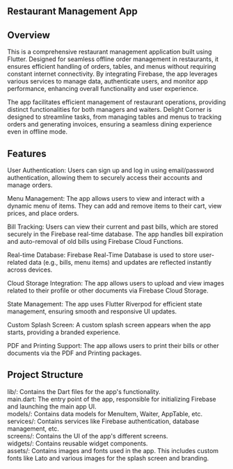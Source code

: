 ## Restaurant Management App
## Overview
This is a comprehensive restaurant management application built using Flutter. Designed for seamless offline order management in restaurants, it ensures efficient handling of orders, tables, and menus without requiring constant internet connectivity. By integrating Firebase, the app leverages various services to manage data, authenticate users, and monitor app performance, enhancing overall functionality and user experience.

The app facilitates efficient management of restaurant operations, providing distinct functionalities for both managers and waiters. Delight Corner is designed to streamline tasks, from managing tables and menus to tracking orders and generating invoices, ensuring a seamless dining experience even in offline mode.

## Features
User Authentication: Users can sign up and log in using email/password authentication, allowing them to securely access their accounts and manage orders.

Menu Management: The app allows users to view and interact with a dynamic menu of items. They can add and remove items to their cart, view prices, and place orders.

Bill Tracking: Users can view their current and past bills, which are stored securely in the Firebase real-time database. The app handles bill expiration and auto-removal of old bills using Firebase Cloud Functions.

Real-time Database: Firebase Real-Time Database is used to store user-related data (e.g., bills, menu items) and updates are reflected instantly across devices.

Cloud Storage Integration: The app allows users to upload and view images related to their profile or other documents via Firebase Cloud Storage.

State Management: The app uses Flutter Riverpod for efficient state management, ensuring smooth and responsive UI updates.

Custom Splash Screen: A custom splash screen appears when the app starts, providing a branded experience.

PDF and Printing Support: The app allows users to print their bills or other documents via the PDF and Printing packages.


## Project Structure
lib/: Contains the Dart files for the app's functionality.                                                                                    
  main.dart: The entry point of the app, responsible for initializing Firebase and launching the main app UI.             
  models/: Contains data models for MenuItem, Waiter, AppTable, etc.                             
  services/: Contains services like Firebase authentication, database management, etc.                                
  screens/: Contains the UI of the app's different screens.                            
  widgets/: Contains reusable widget components.                                                                
  assets/: Contains images and fonts used in the app. This includes custom fonts like Lato and various images for the splash screen and branding.
